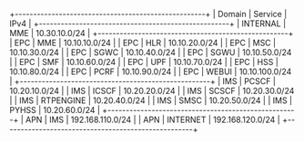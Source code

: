 +----------------------------------------------------+
|    Domain    |   Service   |        IPv4           |
+----------------------------------------------------+
|  INTERNAL    |     MME     |    10.30.10.0/24      |
+----------------------------------------------------+
|     EPC      |     MME     |    10.10.10.0/24      |
|     EPC      |     HLR     |    10.10.20.0/24      |
|     EPC      |     MSC     |    10.10.30.0/24      |
|     EPC      |    SGWC     |    10.10.40.0/24      |
|     EPC      |    SGWU     |    10.10.50.0/24      |
|     EPC      |     SMF     |    10.10.60.0/24      |
|     EPC      |     UPF     |    10.10.70.0/24      |
|     EPC      |     HSS     |    10.10.80.0/24      |
|     EPC      |    PCRF     |    10.10.90.0/24      |
|     EPC      |    WEBUI    |   10.10.100.0/24      |
+----------------------------------------------------+
|     IMS      |   PCSCF     |    10.20.10.0/24      |
|     IMS      |   ICSCF     |    10.20.20.0/24      |
|     IMS      |   SCSCF     |    10.20.30.0/24      |
|     IMS      | RTPENGINE   |    10.20.40.0/24      |
|     IMS      |    SMSC     |    10.20.50.0/24      |
|     IMS      |   PYHSS     |    10.20.60.0/24      |
+----------------------------------------------------+
|     APN      |     IMS     |   192.168.110.0/24    |
|     APN      |  INTERNET   |   192.168.120.0/24    |
+----------------------------------------------------+

